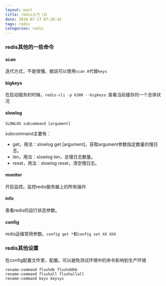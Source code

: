 ```yaml
---
layout: post
title: redis入门（3）
date: 2018-07-17 07:26:42
tags: redis
categories: redis
---
```


### redis其他的一些命令

#### scan
迭代方式，不是很懂。据说可以使用`scan 0`代替`keys`

#### bigkeys
在启动服务的时候，`redis-cli -p 6380 --bigkeys`: 查看当前缓存的一个总体状况

#### slowlog
```shell
SLOWLOG subcommand [argument]
```
subcommand主要有：
- get，用法：slowlog get [argument]，获取argument参数指定数量的慢日志。
- len，用法：slowlog len，总慢日志数量。
- reset，用法：slowlog reset，清空慢日志。

<!-- more -->

#### monitor
开启监控。监控redis服务器上的所有操作

#### info
查看redis的运行状态参数。

#### config
redis运维常用参数。`config get *`和`config set XX XXX `

### redis其他设置
在config配置文件里，配置。可以避免测试环境中的命令影响到生产环境
```shell
rename-command flushdb flushddbb
rename-command flushall flushallall
rename-command keys keysys
```

